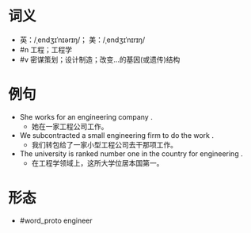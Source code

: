 # 词义
- 英：/ˌendʒɪˈnɪərɪŋ/； 美：/ˌendʒɪˈnɪrɪŋ/
- #n 工程；工程学
- #v 密谋策划；设计制造；改变…的基因(或遗传)结构
# 例句
- She works for an engineering company .
	- 她在一家工程公司工作。
- We subcontracted a small engineering firm to do the work .
	- 我们转包给了一家小型工程公司去干那项工作。
- The university is ranked number one in the country for engineering .
	- 在工程学领域上，这所大学位居本国第一。
# 形态
- #word_proto engineer
